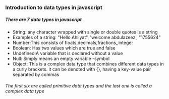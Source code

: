 ### Introduction to data types in javascript
##### There are 7 data types in javascript
- String: any character wrapped with single or double quotes is a string
- Examples of a string: "Hello Ahliyat", 'welcome abdulazeez', "1755624"
- Number:This consists of floats,decimals,fractions,,integer
- Boolean: Has two values which are true and false
- Undefined:A variable that is declared without a value
- Null: Simply means an empty variable
-symbol
- Object: This is a complex data type that combines different data types in a curly brackets. it can be denoted with {}, having a key-value pair separated by commas

###### The first six are called primitive data types and the last one is called a complex data type 
